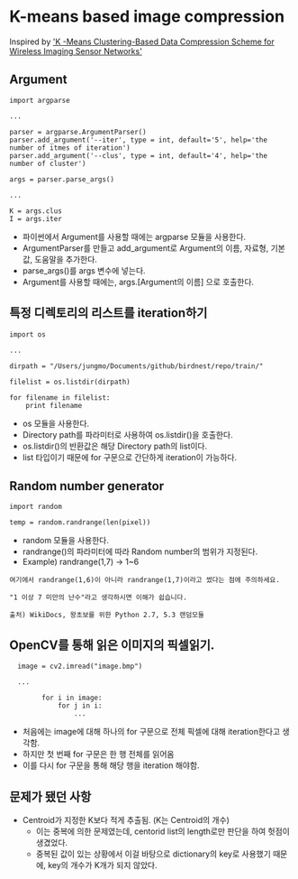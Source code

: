 # K-means based image compression

Inspired by ['K -Means Clustering-Based Data Compression Scheme for Wireless Imaging Sensor Networks'](http://ieeexplore.ieee.org/xpl/articleDetails.jsp?arnumber=7312938)

## Argument

~~~~{.python}
import argparse

...

parser = argparse.ArgumentParser()
parser.add_argument('--iter', type = int, default='5', help='the number of itmes of iteration')
parser.add_argument('--clus', type = int, default='4', help='the number of cluster')

args = parser.parse_args()

...

K = args.clus
I = args.iter
~~~~

* 파이썬에서 Argument를 사용할 때에는 argparse 모듈을 사용한다.
* ArgumentParser를 만들고 add_argument로 Argument의 이름, 자료형, 기본값, 도움말을 추가한다.
* parse_args()를 args 변수에 넣는다.
* Argument를 사용할 때에는, args.[Argument의 이름] 으로 호출한다.

## 특정 디렉토리의 리스트를 iteration하기

~~~~{.python}
import os

...

dirpath = "/Users/jungmo/Documents/github/birdnest/repo/train/"

filelist = os.listdir(dirpath)

for filename in filelist:
    print filename
~~~~

* os 모듈을 사용한다.
* Directory path를 파라미터로 사용하여 os.listdir()을 호출한다.
* os.listdir()의 반환값은 해당 Directory path의 list이다.
* list 타입이기 때문에 for 구문으로 간단하게 iteration이 가능하다.

## Random number generator
~~~~{.python}
import random

temp = random.randrange(len(pixel))
~~~~

* random 모듈을 사용한다.
* randrange()의 파라미터에 따라 Random number의 범위가 지정된다.
* Example) randrange(1,7) -> 1~6

```
여기에서 randrange(1,6)이 아니라 randrange(1,7)이라고 썼다는 점에 주의하세요.

"1 이상 7 미만의 난수"라고 생각하시면 이해가 쉽습니다.

출처) WikiDocs, 왕초보를 위한 Python 2.7, 5.3 랜덤모듈
```

## OpenCV를 통해 읽은 이미지의 픽셀읽기.
~~~~{.python}
  image = cv2.imread("image.bmp")
  
  ...
  
        for i in image:
            for j in i:
                ...
~~~~
* 처음에는 image에 대해 하나의 for 구문으로 전체 픽셀에 대해 iteration한다고 생각함.
* 하지만 첫 번째 for 구문은 한 행 전체를 읽어옴
* 이를 다시 for 구문을 통해 해당 행을 iteration 해야함.

## 문제가 됐던 사항
* Centroid가 지정한 K보다 적게 추출됨. (K는 Centroid의 개수)
  * 이는 중복에 의한 문제였는데, centorid list의 length로만 판단을 하여 헛점이 생겼었다.
  * 중복된 값이 있는 상황에서 이걸 바탕으로 dictionary의 key로 사용했기 때문에, key의 개수가 K개가 되지 않았다.
  
